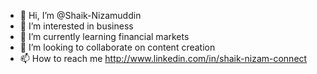 - 👋 Hi, I’m @Shaik-Nizamuddin
- 👀 I’m interested in business
- 🌱 I’m currently learning financial markets
- 💞️ I’m looking to collaborate on content creation
- 📫 How to reach me http://www.linkedin.com/in/shaik-nizam-connect

<!---
Shaik-Nizamuddin/Shaik-Nizamuddin is a ✨ special ✨ repository because its `README.md` (this file) appears on your GitHub profile.
You can click the Preview link to take a look at your changes.
--->
